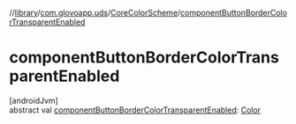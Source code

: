 //[library](../../../index.md)/[com.glovoapp.uds](../index.md)/[CoreColorScheme](index.md)/[componentButtonBorderColorTransparentEnabled](component-button-border-color-transparent-enabled.md)

# componentButtonBorderColorTransparentEnabled

[androidJvm]\
abstract val [componentButtonBorderColorTransparentEnabled](component-button-border-color-transparent-enabled.md): [Color](https://developer.android.com/reference/kotlin/androidx/compose/ui/graphics/Color.html)
